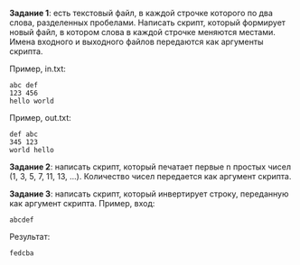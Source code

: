 **Задание 1**: есть текстовый файл, в каждой строчке которого по два слова, разделенных пробелами. Написать скрипт, который формирует новый файл, в котором слова в каждой строчке меняются местами. Имена входного и выходного файлов передаются как аргументы скрипта.

Пример, in.txt:

	abc def
	123 456
	hello world

Пример, out.txt:

	def abc
	345 123
	world hello

**Задание 2**: написать скрипт, который печатает первые n простых чисел (1, 3, 5, 7, 11, 13, ...). Количество чисел передается как аргумент скрипта.

**Задание 3**: написать скрипт, который инвертирует строку, переданную как аргумент скрипта.
Пример, вход:

	abcdef

Результат:

	fedcba
